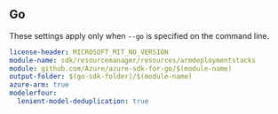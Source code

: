 ## Go

These settings apply only when `--go` is specified on the command line.


``` yaml $(go) && $(track2)
license-header: MICROSOFT_MIT_NO_VERSION
module-name: sdk/resourcemanager/resources/armdeploymentstacks
module: github.com/Azure/azure-sdk-for-go/$(module-name)
output-folder: $(go-sdk-folder)/$(module-name)
azure-arm: true
modelerfour: 
  lenient-model-deduplication: true
```
